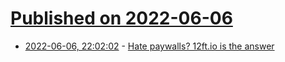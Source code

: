 # [Published on 2022-06-06](index.md)

* [2022-06-06, 22:02:02](https://news.ycombinator.com/item?id=31646936) - [Hate paywalls? 12ft.io is the answer](https://robinwinslow.uk/hate-paywalls-12ft.io-is-the-answer)
